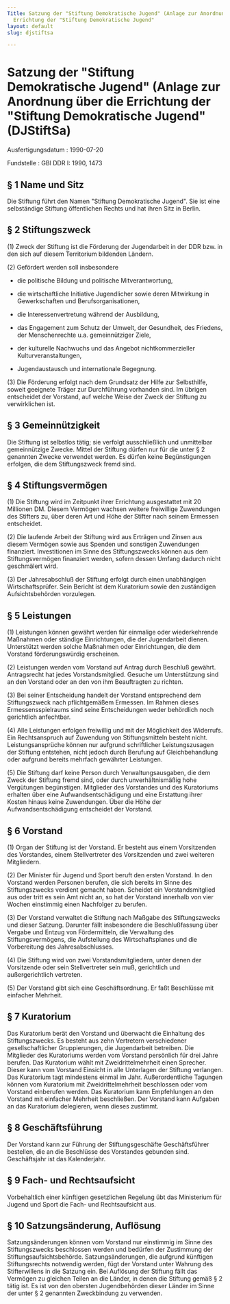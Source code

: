 ```yaml
---
Title: Satzung der "Stiftung Demokratische Jugend" (Anlage zur Anordnung über die
  Errichtung der "Stiftung Demokratische Jugend"
layout: default
slug: djstiftsa

---
```


# Satzung der "Stiftung Demokratische Jugend" (Anlage zur Anordnung über die Errichtung der "Stiftung Demokratische Jugend" (DJStiftSa)

Ausfertigungsdatum
:   1990-07-20

Fundstelle
:   GBl DDR I: 1990, 1473



## § 1 Name und Sitz

Die Stiftung führt den Namen "Stiftung Demokratische Jugend". Sie ist
eine selbständige Stiftung öffentlichen Rechts und hat ihren Sitz in
Berlin.


## § 2 Stiftungszweck

(1) Zweck der Stiftung ist die Förderung der Jugendarbeit in der DDR
bzw. in den sich auf diesem Territorium bildenden Ländern.

(2) Gefördert werden soll insbesondere

-   die politische Bildung und politische Mitverantwortung,


-   die wirtschaftliche Initiative Jugendlicher sowie deren Mitwirkung in
    Gewerkschaften und Berufsorganisationen,


-   die Interessenvertretung während der Ausbildung,


-   das Engagement zum Schutz der Umwelt, der Gesundheit, des Friedens,
    der Menschenrechte u.a. gemeinnütziger Ziele,


-   der kulturelle Nachwuchs und das Angebot nichtkommerzieller
    Kulturveranstaltungen,


-   Jugendaustausch und internationale Begegnung.




(3) Die Förderung erfolgt nach dem Grundsatz der Hilfe zur
Selbsthilfe, soweit geeignete Träger zur Durchführung vorhanden sind.
Im übrigen entscheidet der Vorstand, auf welche Weise der Zweck der
Stiftung zu verwirklichen ist.


## § 3 Gemeinnützigkeit

Die Stiftung ist selbstlos tätig; sie verfolgt ausschließlich und
unmittelbar gemeinnützige Zwecke. Mittel der Stiftung dürfen nur für
die unter § 2 genannten Zwecke verwendet werden. Es dürfen keine
Begünstigungen erfolgen, die dem Stiftungszweck fremd sind.


## § 4 Stiftungsvermögen

(1) Die Stiftung wird im Zeitpunkt ihrer Errichtung ausgestattet mit
20 Millionen DM. Diesem Vermögen wachsen weitere freiwillige
Zuwendungen des Stifters zu, über deren Art und Höhe der Stifter nach
seinem Ermessen entscheidet.

(2) Die laufende Arbeit der Stiftung wird aus Erträgen und Zinsen aus
diesem Vermögen sowie aus Spenden und sonstigen Zuwendungen
finanziert. Investitionen im Sinne des Stiftungszwecks können aus dem
Stiftungsvermögen finanziert werden, sofern dessen Umfang dadurch
nicht geschmälert wird.

(3) Der Jahresabschluß der Stiftung erfolgt durch einen unabhängigen
Wirtschaftsprüfer. Sein Bericht ist dem Kuratorium sowie den
zuständigen Aufsichtsbehörden vorzulegen.


## § 5 Leistungen

(1) Leistungen können gewährt werden für einmalige oder wiederkehrende
Maßnahmen oder ständige Einrichtungen, die der Jugendarbeit dienen.
Unterstützt werden solche Maßnahmen oder Einrichtungen, die dem
Vorstand förderungswürdig erscheinen.

(2) Leistungen werden vom Vorstand auf Antrag durch Beschluß gewährt.
Antragsrecht hat jedes Vorstandsmitglied. Gesuche um Unterstützung
sind an den Vorstand oder an den von ihm Beauftragten zu richten.

(3) Bei seiner Entscheidung handelt der Vorstand entsprechend dem
Stiftungszweck nach pflichtgemäßem Ermessen. Im Rahmen dieses
Ermessensspielraums sind seine Entscheidungen weder behördlich noch
gerichtlich anfechtbar.

(4) Alle Leistungen erfolgen freiwillig und mit der Möglichkeit des
Widerrufs. Ein Rechtsanspruch auf Zuwendung von Stiftungsmitteln
besteht nicht. Leistungsansprüche können nur aufgrund schriftlicher
Leistungszusagen der Stiftung entstehen, nicht jedoch durch Berufung
auf Gleichbehandlung oder aufgrund bereits mehrfach gewährter
Leistungen.

(5) Die Stiftung darf keine Person durch Verwaltungsausgaben, die dem
Zweck der Stiftung fremd sind, oder durch unverhältnismäßig hohe
Vergütungen begünstigen. Mitglieder des Vorstandes und des Kuratoriums
erhalten über eine Aufwandsentschädigung und eine Erstattung ihrer
Kosten hinaus keine Zuwendungen. Über die Höhe der
Aufwandsentschädigung entscheidet der Vorstand.


## § 6 Vorstand

(1) Organ der Stiftung ist der Vorstand. Er besteht aus einem
Vorsitzenden des Vorstandes, einem Stellvertreter des Vorsitzenden und
zwei weiteren Mitgliedern.

(2) Der Minister für Jugend und Sport beruft den ersten Vorstand. In
den Vorstand werden Personen berufen, die sich bereits im Sinne des
Stiftungszwecks verdient gemacht haben. Scheidet ein Vorstandsmitglied
aus oder tritt es sein Amt nicht an, so hat der Vorstand innerhalb von
vier Wochen einstimmig einen Nachfolger zu berufen.

(3) Der Vorstand verwaltet die Stiftung nach Maßgabe des
Stiftungszwecks und dieser Satzung. Darunter fällt insbesondere die
Beschlußfassung über Vergabe und Entzug von Fördermitteln, die
Verwaltung des Stiftungsvermögens, die Aufstellung des
Wirtschaftsplanes und die Vorbereitung des Jahresabschlusses.

(4) Die Stiftung wird von zwei Vorstandsmitgliedern, unter denen der
Vorsitzende oder sein Stellvertreter sein muß, gerichtlich und
außergerichtlich vertreten.

(5) Der Vorstand gibt sich eine Geschäftsordnung. Er faßt Beschlüsse
mit einfacher Mehrheit.


## § 7 Kuratorium

Das Kuratorium berät den Vorstand und überwacht die Einhaltung des
Stiftungszwecks. Es besteht aus zehn Vertretern verschiedener
gesellschaftlicher Gruppierungen, die Jugendarbeit betreiben. Die
Mitglieder des Kuratoriums werden vom Vorstand persönlich für drei
Jahre berufen.
Das Kuratorium wählt mit Zweidrittelmehrheit einen Sprecher. Dieser
kann vom Vorstand Einsicht in alle Unterlagen der Stiftung verlangen.
Das Kuratorium tagt mindestens einmal im Jahr. Außerordentliche
Tagungen können vom Kuratorium mit Zweidrittelmehrheit beschlossen
oder vom Vorstand einberufen werden.
Das Kuratorium kann Empfehlungen an den Vorstand mit einfacher
Mehrheit beschließen.
Der Vorstand kann Aufgaben an das Kuratorium delegieren, wenn dieses
zustimmt.


## § 8 Geschäftsführung

Der Vorstand kann zur Führung der Stiftungsgeschäfte Geschäftsführer
bestellen, die an die Beschlüsse des Vorstandes gebunden sind.
Geschäftsjahr ist das Kalenderjahr.


## § 9 Fach- und Rechtsaufsicht

Vorbehaltlich einer künftigen gesetzlichen Regelung übt das
Ministerium für Jugend und Sport die Fach- und Rechtsaufsicht aus.


## § 10 Satzungsänderung, Auflösung

Satzungsänderungen können vom Vorstand nur einstimmig im Sinne des
Stiftungszwecks beschlossen werden und bedürfen der Zustimmung der
Stiftungsaufsichtsbehörde.
Satzungsänderungen, die aufgrund künftigen Stiftungsrechts notwendig
werden, fügt der Vorstand unter Wahrung des Stifterwillens in die
Satzung ein.
Bei Auflösung der Stiftung fällt das Vermögen zu gleichen Teilen an
die Länder, in denen die Stiftung gemäß § 2 tätig ist. Es ist von den
obersten Jugendbehörden dieser Länder im Sinne der unter § 2 genannten
Zweckbindung zu verwenden.

